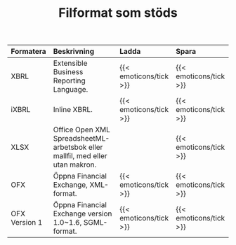 ﻿---
title: Filformat som stöds
keywords: finance,xbrl,ixbrl,xlsx,ofx
type: docs
weight: 20
url: /sv/python-net/supported-file-formats/
description:  Python Finance Bibliotek API stöder filformat inklusive XBRL, iXBRL, XLSX och OFX.
---
|**Formatera**|**Beskrivning**|**Ladda**|**Spara**|
|:- |:- |:- |:- |
|XBRL|Extensible Business Reporting Language.|{{< emoticons/tick >}}|{{< emoticons/tick >}}|
|iXBRL|Inline XBRL.|{{< emoticons/tick >}}|{{< emoticons/tick >}}|
|XLSX|Office Open XML SpreadsheetML-arbetsbok eller mallfil, med eller utan makron.||{{< emoticons/tick >}}|
|OFX|Öppna Financial Exchange, XML-format.|{{< emoticons/tick >}}|{{< emoticons/tick >}}|
|OFX Version 1|Öppna Financial Exchange version 1.0~1.6, SGML-format.|{{< emoticons/tick >}}|{{< emoticons/tick >}}|
